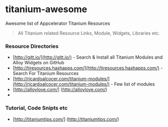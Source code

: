 # titanium-awesome
Awesome list of Appcelerator Titanium Resources

> All Titanium related Resource Links, Module, Widgets, Libraries etc.

### Resource Directories
* [http://gitt.io/](http://gitt.io/) - Search & Install all  Titanium Modules and Alloy Widgets on GitHub 
* [http://tiresources.hashapps.com/](http://tiresources.hashapps.com/) - Search For Titanium Resources
* [http://ricardoalcocer.com/titanium-modules/](http://ricardoalcocer.com/titanium-modules/) - Few list of modules
* [http://alloylove.com/] (http://alloylove.com/)
* 

### Tutorial, Code Snipts etc
* [http://titaniumtips.com/] (http://titaniumtips.com/)
